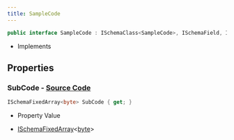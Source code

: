 ```yaml
---
title: SampleCode
---
```


```csharp
public interface SampleCode : ISchemaClass<SampleCode>, ISchemaField, ISchemaClass, INativeHandle
```

- Implements

## Properties

### **SubCode** - [Source Code](https://github.com/swiftly-solution/swiftlys2/blob/main/managed/src/SwiftlyS2.Generated/Schemas/Interfaces/SampleCode.cs#L16)

```csharp
ISchemaFixedArray<byte> SubCode { get; }
```

- Property Value

- [ISchemaFixedArray](/docs/api/shared/schemas/ischemafixedarray-1)<[byte](https://learn.microsoft.com/dotnet/api/system.byte)>

